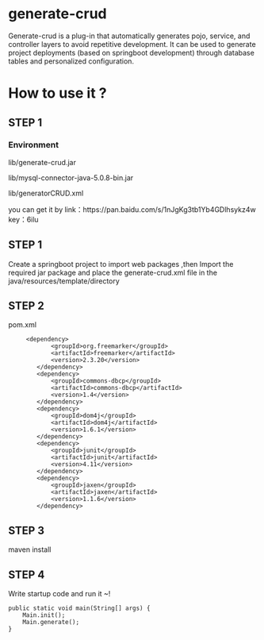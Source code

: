 

# generate-crud
Generate-crud is a plug-in that automatically generates pojo, service, and controller layers to avoid repetitive development. It can be used to generate project deployments (based on springboot development) through database tables and personalized configuration.

<H1>How to use it ?</H1>
<H2>STEP 1</H2>
<H3>Environment</H3>
<p>lib/generate-crud.jar</p>
<p>lib/mysql-connector-java-5.0.8-bin.jar</p>
<p>lib/generatorCRUD.xml</p>
<p>you can get it by link：https://pan.baidu.com/s/1nJgKg3tb1Yb4GDlhsykz4w 
key：6ilu 
</p>
<H2>STEP 1</H2>
<p> Create a springboot project to import web packages ,then Import the required jar package and place the generate-crud.xml file in the java/resources/template/directory</p>
<H2>STEP 2</H2>
pom.xml

         <dependency>
    			<groupId>org.freemarker</groupId>
    			<artifactId>freemarker</artifactId>
    			<version>2.3.20</version>
    		</dependency>
    		<dependency>
    			<groupId>commons-dbcp</groupId>
    			<artifactId>commons-dbcp</artifactId>
    			<version>1.4</version>
    		</dependency>
    		<dependency>
    			<groupId>dom4j</groupId>
    			<artifactId>dom4j</artifactId>
    			<version>1.6.1</version>
    		</dependency>
    		<dependency>
    			<groupId>junit</groupId>
    			<artifactId>junit</artifactId>
    			<version>4.11</version>
    		</dependency>
    		<dependency>
    			<groupId>jaxen</groupId>
    			<artifactId>jaxen</artifactId>
    			<version>1.1.6</version>
    		</dependency>

<H2>STEP 3</H2>
<P>   maven install  </P>
<H2>STEP 4</H2>
<p> Write startup code  and run it ~!</p>

	public static void main(String[] args) {
		Main.init();
		Main.generate();
	}

